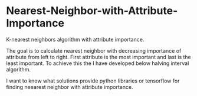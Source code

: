 # Nearest-Neighbor-with-Attribute-Importance
K-nearest neighbors algorithm with attribute importance.

The goal is to calculate nearest neighbor with decreasing importance of attribute from left to right. First attribute is the most important and last is the least important. To achieve this the I have developed below halving interval algorithm.

I want to know what solutions provide python libraries or tensorflow for finding neearest neighbor with attribute importance.
